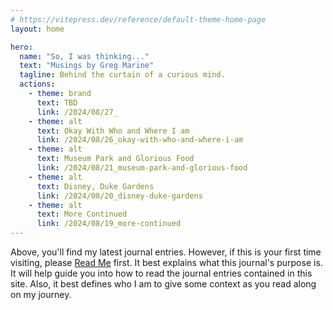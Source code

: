 ```yaml
---
# https://vitepress.dev/reference/default-theme-home-page
layout: home

hero:
  name: "So, I was thinking..."
  text: "Musings by Greg Marine"
  tagline: Behind the curtain of a curious mind.
  actions:
    - theme: brand
      text: TBD
      link: /2024/08/27_
    - theme: alt
      text: Okay With Who and Where I am
      link: /2024/08/26_okay-with-who-and-where-i-am
    - theme: alt
      text: Museum Park and Glorious Food
      link: /2024/08/21_museum-park-and-glorious-food
    - theme: alt
      text: Disney, Duke Gardens
      link: /2024/08/20_disney-duke-gardens
    - theme: alt
      text: More Continued
      link: /2024/08/19_more-continued
---
```


Above, you'll find my latest journal entries. However, if this is your first time visiting, please [Read Me](read-me) first. It best explains what this journal's purpose is. It will help guide you into how to read the journal entries contained in this site. Also, it best defines who I am to give some context as you read along on my journey.